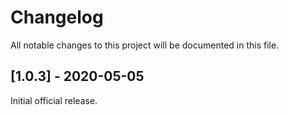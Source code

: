 # Changelog

All notable changes to this project will be documented in this file.

## [1.0.3] - 2020-05-05

Initial official release.
